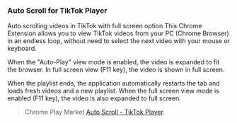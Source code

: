 ### Auto Scroll for TikTok Player


Auto scrolling videos in TikTok with full screen option
This Chrome Extension allows you to view TikTok videos from your PC (Chrome Browser) in an endless loop, without need to select the next video with your mouse or keyboard.

When the "Auto-Play" view mode is enabled, the video is expanded to fit the browser. In full screen view (F11 key), the video is shown in full screen.

When the playlist ends, the application automatically restarts the tab and loads fresh videos and a new playlist. When the full screen view mode is enabled (F11 key), the video is also expanded to full screen.



   > Chrome Play Market [Auto Scroll - TikTok Player](https://chrome.google.com/webstore/detail/dbmdglbpkackbphfbhikkadbmelgcjhf).